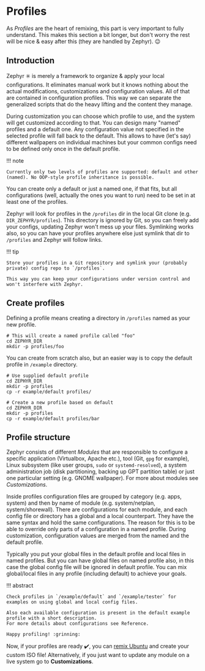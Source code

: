 # Profiles

As _Profiles_ are the heart of remixing, this part is very important to fully understand.
This makes this section a bit longer, but don't worry the rest will be nice & easy after this (they are handled by Zephyr). :wink:

## Introduction

Zephyr :eight_spoked_asterisk: is merely a framework to organize & apply your local configurations.
It eliminates manual work but it knows nothing about the actual modifications, customizations and configuration values.
All of that are contained in configuration profiles.
This way we can separate the generalized scripts that do the heavy lifting and the content they manage.

During customization you can choose which profile to use, and the system will get customized according to that.
You can design many "named" profiles and a default one.
Any configuration value not specified in the selected profile will fall back to the default.
This allows to have (let's say) different wallpapers on individual machines but your common configs need to be defined only once in the default profile.

!!! note

    Currently only two levels of profiles are supported: default and other (named). No OOP-style profile inheritance is possible.

You can create only a default or just a named one, if that fits, but all configurations (well, actually the ones you want to run) need to be set in at least one of the profiles.

Zephyr will look for profiles in the `/profiles` dir in the local Git clone (e.g. `DIR_ZEPHYR/profiles`).
This directory is ignored by Git, so you can freely add your configs, updating Zephyr won't mess up your files.
Symlinking works also, so you can have your profiles anywhere else just symlink that dir to `/profiles` and Zephyr will follow links.

!!! tip

    Store your profiles in a Git repository and symlink your (probably private) config repo to `/profiles`.

    This way you can keep your configurations under version control and won't interfere with Zephyr.

## Create profiles

Defining a profile means creating a directory in `/profiles` named as your new profile.

```
# This will create a named profile called "foo"
cd ZEPHYR_DIR
mkdir -p profiles/foo
```

You can create from scratch also, but an easier way is to copy the default profile in `/example` directory.

```
# Use supplied default profile
cd ZEPHYR_DIR
mkdir -p profiles
cp -r example/default profiles/

# Create a new profile based on default
cd ZEPHYR_DIR
mkdir -p profiles
cp -r example/default profiles/bar
```

## Profile structure

Zephyr consists of different _Modules_ that are responsible to configure a specific application (Virtualbox, Apache etc.), tool (Git, `gpg` for example), Linux subsystem (like user groups, `sudo` or `systemd-resolved`), a system administration job (disk partitioning, backing up GPT partition table) or just one particular setting (e.g. GNOME wallpaper).
For more about modules see _Customizations_.

Inside profiles configuration files are grouped by category (e.g. apps, system) and then by name of module (e.g. system/netplan, system/shorewall).
There are configurations for each module, and each config file or directory has a global and a local counterpart.
They have the same syntax and hold the same configurations.
The reason for this is to be able to override only parts of a configuration in a named profile.
During customization, configuration values are merged from the named and the default profile.

Typically you put your global files in the default profile and local files in named profiles.
But you can have global files on named profile also, in this case the global config file will be ignored in default profile.
You can mix global/local files in any profile (including default) to achieve your goals.

!!! abstract

    Check profiles in `/example/default` and `/example/tester` for examples on using global and local config files.

    Also each available configuration is present in the default example profile with a short description.
    For more details about configurations see Reference.

    Happy profiling! :grinning:

Now, if your profiles are ready :heavy_check_mark:, you can [remix Ubuntu](remix.md) and create your custom ISO file!
Alternatively, if you just want to update any module on a live system go to **Customizations**.
